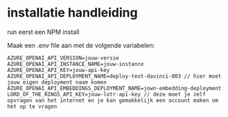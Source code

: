 installatie handleiding
========================

run eerst een 
NPM install

Maak een .env file aan met de volgende variabelen:

```api key van azure open ai
AZURE_OPENAI_API_VERSION=jouw-versie
AZURE_OPENAI_API_INSTANCE_NAME=jouw-instance
AZURE_OPENAI_API_KEY=jouw-api-key
AZURE_OPENAI_API_DEPLOYMENT_NAME=deploy-text-davinci-003 // hier moet jouw eigen deployment naam komen
AZURE_OPENAI_API_EMBEDDINGS_DEPLOYMENT_NAME=jown-embedding-deployment
LORD_OF_THE_RINGS_API_KEY=jouw-lotr-api-key // deze moet je zelf opvragen van het internet en je kan gemakkelijk een account maken om het op te vragen
